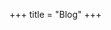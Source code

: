 +++
title = "Blog"
+++

<!-- This blank file is necessary in order for the Page to be created by Hugo
  and linked by menu.main entry through pageRef in config.toml -->

